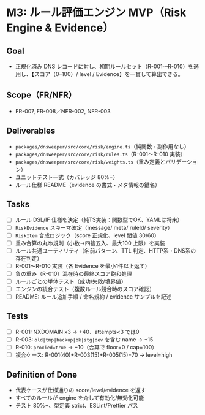 ﻿# M3: ルール評価エンジン MVP（Risk Engine & Evidence）

## Goal
- 正規化済み DNS レコードに対し、初期ルールセット（R-001〜R-010）を適用し、【スコア（0–100）/ level / Evidence】を一貫して算出できる。

## Scope（FR/NFR）
- FR-007, FR-008／NFR-002, NFR-003

## Deliverables
- `packages/dnsweeper/src/core/risk/engine.ts`（純関数・副作用なし）
- `packages/dnsweeper/src/core/risk/rules.ts`（R-001〜R-010 実装）
- `packages/dnsweeper/src/core/risk/weights.ts`（重み定義とバリデーション）
- ユニットテスト一式（カバレッジ 80%+）
- ルール仕様 README（evidence の書式・メタ情報の鍵名）

## Tasks
- [ ] ルール DSL/IF 仕様を決定（純TS実装：関数型でOK、YAMLは将来）
- [ ] `RiskEvidence` スキーマ確定（message/ meta/ ruleId/ severity）
- [ ] `RiskItem` 合成ロジック（score 正規化、level 閾値 30/60）
- [ ] 重み合算の丸め規則（小数→四捨五入、最大100 上限）を実装
- [ ] ルール共通ユーティリティ（名前パターン、TTL 判定、HTTP系・DNS系の存在判定）
- [ ] R-001〜R-010 実装（各 Evidence を最小1件以上返す）
- [ ] 負の重み（R-010）混在時の最終スコア飽和処理
- [ ] ルールごとの単体テスト（成功/失敗/境界値）
- [ ] エンジンの統合テスト（複数ルール競合時のスコア確認）
- [ ] README: ルール追加手順 / 命名規約 / evidence サンプルを記述

## Tests
- [ ] R-001: NXDOMAIN x3 → +40、attempts<3 では0
- [ ] R-003: `old|tmp|backup|bk|stg|dev` を含む name → +15
- [ ] R-010: `proxied=true` → −10（合算で floor=0 / cap=100）
- [ ] 複合ケース: R-001(40)+R-003(15)+R-005(15)=70 → level=high

## Definition of Done
- 代表ケースが仕様通りの score/level/evidence を返す
- すべてのルールが engine を介して有効化/無効化可能
- テスト 80%+、型定義 strict、ESLint/Prettier パス
